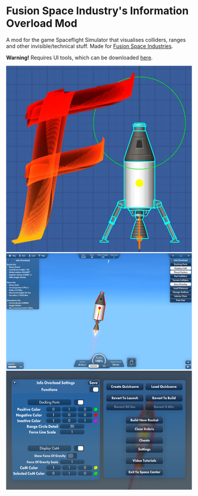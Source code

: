 # Fusion Space Industry's Information Overload Mod
 A mod for the game Spaceflight Simulator that visualises colliders, ranges and other invisible/technical stuff. Made for [Fusion Space Industries](https://discord.gg/fusion-space-industries-916372812460068915).

 **Warning!** Requires UI tools, which can be downloaded [here](https://github.com/cucumber-sp/UITools/releases/latest).

 ![Mod Icon](/Images/Icon.png)
 ![Readouts and Functions](/Images/Overview.png)
 ![Settings](/Images/Settings.png)
